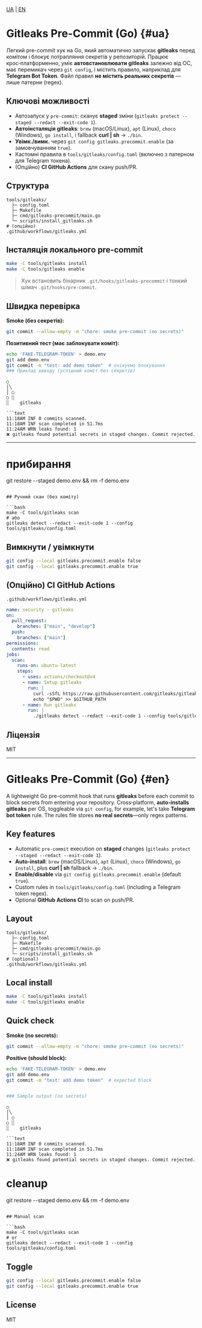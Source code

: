 [UA](#ua) | [EN](#en)
<a id="ua"></a>
# Gitleaks Pre-Commit (Go) {#ua}

Легкий pre-commit хук на Go, який автоматично запускає **gitleaks** перед комітом і блокує потрапляння секретів у репозиторій. Працює крос‑платформенно, уміє **автовстановлювати gitleaks** залежно від ОС, має перемикач через `git config`, і містить правило, наприклад для **Telegram Bot Token**. Файл правил **не містить реальних секретів** — лише патерни (regex).

## Ключові можливості

* Автозапуск у `pre-commit`: сканує **staged** зміни (`gitleaks protect --staged --redact --exit-code 1`).
* **Автоінсталяція gitleaks**: `brew` (macOS/Linux), `apt` (Linux), `choco` (Windows), `go install`, і fallback **curl | sh** → `./bin`.
* **Увімк./вимк.** через `git config gitleaks.precommit.enable` (за замовчуванням `true`).
* Кастомні правила в `tools/gitleaks/config.toml` (включно з патерном для Telegram токена).
* (Опційно) **CI GitHub Actions** для скану push/PR.

## Структура

```
tools/gitleaks/
  ├─ config.toml
  ├─ Makefile
  ├─ cmd/gitleaks-precommit/main.go
  └─ scripts/install_gitleaks.sh
# (опційно)
.github/workflows/gitleaks.yml
```

## Інсталяція локального pre-commit

```bash
make -C tools/gitleaks install
make -C tools/gitleaks enable
```

> Хук встановить бінарник `.git/hooks/gitleaks-precommit` і тонкий шімач `.git/hooks/pre-commit`.

## Швидка перевірка

**Smoke (без секретів):**

```bash
git commit --allow-empty -m "chore: smoke pre-commit (no secrets)"
```

**Позитивний тест (має заблокувати коміт):**

```bash
echo 'FAKE-TELEGRAM-TOKEN' > demo.env
git add demo.env
git commit -m "test: add demo token"  # очікуємо блокування
### Приклад виводу (успішний коміт без секретів)

```
    ○
    │╲
    │ ○
    ○ ░
    ░    gitleaks
```
```text
11:18AM INF 0 commits scanned.
11:18AM INF scan completed in 51.7ms
11:24AM WRN leaks found: 1
❌ gitleaks found potential secrets in staged changes. Commit rejected.
```

---

# прибирання
git restore --staged demo.env && rm -f demo.env
```

## Ручний скан (без коміту)

```bash
make -C tools/gitleaks scan
# або
gitleaks detect --redact --exit-code 1 --config tools/gitleaks/config.toml
```

## Вимкнути / увімкнути

```bash
git config --local gitleaks.precommit.enable false
git config --local gitleaks.precommit.enable true
```

## (Опційно) CI GitHub Actions

`.github/workflows/gitleaks.yml`

```yaml
name: security - gitleaks
on:
  pull_request:
    branches: ["main", "develop"]
  push:
    branches: ["main"]
permissions:
  contents: read
jobs:
  scan:
    runs-on: ubuntu-latest
    steps:
      - uses: actions/checkout@v4
      - name: Setup gitleaks
        run: |
          curl -sSfL https://raw.githubusercontent.com/gitleaks/gitleaks/master/install.sh | sh -s -- -b ./
          echo "$PWD" >> $GITHUB_PATH
      - name: Run gitleaks
        run: |
          ./gitleaks detect --redact --exit-code 1 --config tools/gitleaks/config.toml
```

## Ліцензія

MIT

---
<a id="en"></a>
# Gitleaks Pre-Commit (Go) {#en}

A lightweight Go pre-commit hook that runs **gitleaks** before each commit to block secrets from entering your repository. Cross‑platform, **auto‑installs gitleaks** per OS, toggleable via `git config`, for example, let's take **Telegram bot token** rule. The rules file stores **no real secrets**—only regex patterns.

## Key features

* Automatic `pre-commit` execution on **staged** changes (`gitleaks protect --staged --redact --exit-code 1`).
* **Auto‑install**: `brew` (macOS/Linux), `apt` (Linux), `choco` (Windows), `go install`, plus **curl | sh** fallback → `./bin`.
* **Enable/disable** via `git config gitleaks.precommit.enable` (default `true`).
* Custom rules in `tools/gitleaks/config.toml` (including a Telegram token regex).
* Optional **GitHub Actions CI** to scan on push/PR.

## Layout

```
tools/gitleaks/
  ├─ config.toml
  ├─ Makefile
  ├─ cmd/gitleaks-precommit/main.go
  └─ scripts/install_gitleaks.sh
# (optional)
.github/workflows/gitleaks.yml
```

## Local install

```bash
make -C tools/gitleaks install
make -C tools/gitleaks enable
```

## Quick check

**Smoke (no secrets):**

```bash
git commit --allow-empty -m "chore: smoke pre-commit (no secrets)"
```

**Positive (should block):**

```bash
echo 'FAKE-TELEGRAM-TOKEN' > demo.env
git add demo.env
git commit -m "test: add demo token"  # expected block


### Sample output (no secrets)

```
    ○
    │╲
    │ ○
    ○ ░
    ░    gitleaks
```
```text
11:18AM INF 0 commits scanned.
11:18AM INF scan completed in 51.7ms
11:24AM WRN leaks found: 1
❌ gitleaks found potential secrets in staged changes. Commit rejected.
```

# cleanup
git restore --staged demo.env && rm -f demo.env
```

## Manual scan

```bash
make -C tools/gitleaks scan
# or
gitleaks detect --redact --exit-code 1 --config tools/gitleaks/config.toml
```

## Toggle

```bash
git config --local gitleaks.precommit.enable false
git config --local gitleaks.precommit.enable true
```

## License

MIT
